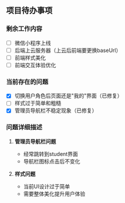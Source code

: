 ## 项目待办事项

### 剩余工作内容
- [ ] 微信小程序上线
- [ ] 后端上云服务器（上云后前端要更换baseUrl）
- [ ] 前端样式美化
- [ ] 前端交互体验优化

### 当前存在的问题
- [x] 切换用户角色后页面还是"我的"界面（已修复）
- [ ] 样式过于简单和粗糙
- [x] 管理员导航栏不稳定现象（已修复）

### 问题详细描述
1. **管理员导航栏问题**
   - 经常跳转到student界面
   - 导航栏图标点击后不变化

2. **样式问题**
   - 当前UI设计过于简单
   - 需要整体美化提升用户体验


